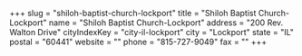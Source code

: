 +++
slug = "shiloh-baptist-church-lockport"
title = "Shiloh Baptist Church-Lockport"
name = "Shiloh Baptist Church-Lockport"
address = "200 Rev. Walton Drive"
cityIndexKey = "city-il-lockport"
city = "Lockport"
state = "IL"
postal = "60441"
website = ""
phone = "815-727-9049"
fax = ""
+++
